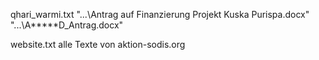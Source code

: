 qhari_warmi.txt
"...\Antrag auf Finanzierung Projekt Kuska Purispa.docx"
"...\A*****D_Antrag.docx"

website.txt
alle Texte von aktion-sodis.org
